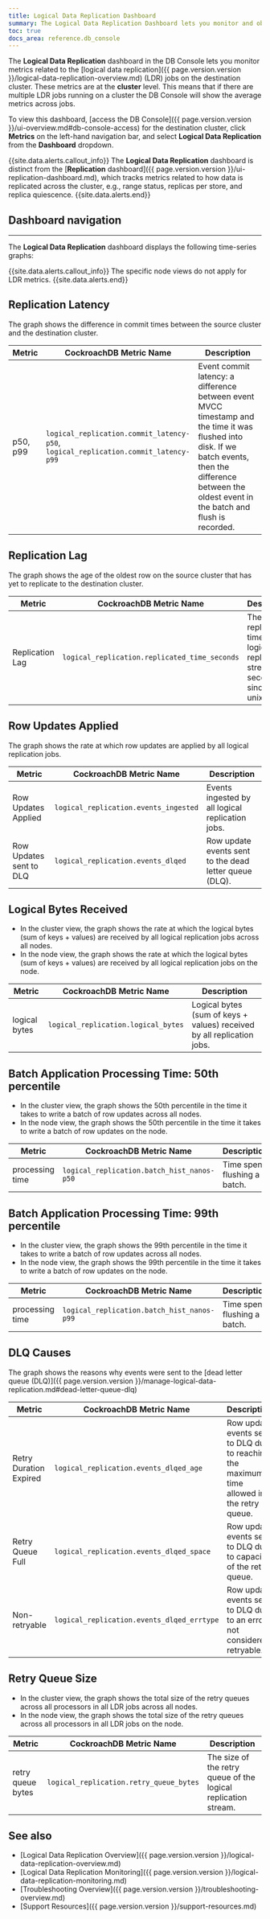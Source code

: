 ```yaml
---
title: Logical Data Replication Dashboard
summary: The Logical Data Replication Dashboard lets you monitor and observe logical data replication jobs on the destination cluster.
toc: true
docs_area: reference.db_console
---
```


The **Logical Data Replication** dashboard in the DB Console lets you monitor metrics related to the [logical data replication]({{ page.version.version }}/logical-data-replication-overview.md) (LDR) jobs on the destination cluster. These metrics are at the **cluster** level. This means that if there are multiple LDR jobs running on a cluster the DB Console will show the average metrics across jobs.

To view this dashboard, [access the DB Console]({{ page.version.version }}/ui-overview.md#db-console-access) for the destination cluster, click **Metrics** on the left-hand navigation bar, and select **Logical Data Replication** from the **Dashboard** dropdown.

{{site.data.alerts.callout_info}}
The **Logical Data Replication** dashboard is distinct from the [**Replication** dashboard]({{ page.version.version }}/ui-replication-dashboard.md), which tracks metrics related to how data is replicated across the cluster, e.g., range status, replicas per store, and replica quiescence.
{{site.data.alerts.end}}

## Dashboard navigation


---

The **Logical Data Replication** dashboard displays the following time-series graphs:

{{site.data.alerts.callout_info}}
The specific node views do not apply for LDR metrics.
{{site.data.alerts.end}}

## Replication Latency

The graph shows the difference in commit times between the source cluster and the destination cluster.

Metric | CockroachDB Metric Name | Description
-------|-------------------------|-------------
p50,<br>p99 | `logical_replication.commit_latency-p50`,<br>`logical_replication.commit_latency-p99` | Event commit latency: a difference between event MVCC timestamp and the time it was flushed into disk. If we batch events, then the difference between the oldest event in the batch and flush is recorded.

## Replication Lag

The graph shows the age of the oldest row on the source cluster that has yet to replicate to the destination cluster.

Metric | CockroachDB Metric Name | Description
-------|-------------------------|-------------
Replication Lag | `logical_replication.replicated_time_seconds` | The replicated time of the logical replication stream in seconds since the unix epoch.

## Row Updates Applied

The graph shows the rate at which row updates are applied by all logical replication jobs.

Metric | CockroachDB Metric Name | Description
-------|-------------------------|-------------
Row Updates Applied | `logical_replication.events_ingested` | Events ingested by all logical replication jobs.
Row Updates sent to DLQ | `logical_replication.events_dlqed` | Row update events sent to the dead letter queue (DLQ).

## Logical Bytes Received

- In the cluster view, the graph shows the rate at which the logical bytes (sum of keys + values) are received by all logical replication jobs across all nodes.
- In the node view, the graph shows the rate at which the logical bytes (sum of keys + values) are received by all logical replication jobs on the node.

Metric | CockroachDB Metric Name | Description
-------|-------------------------|-------------
logical bytes | `logical_replication.logical_bytes` | Logical bytes (sum of keys + values) received by all replication jobs.

## Batch Application Processing Time: 50th percentile

- In the cluster view, the graph shows the 50th percentile in the time it takes to write a batch of row updates across all nodes.
- In the node view, the graph shows the 50th percentile in the time it takes to write a batch of row updates on the node.

Metric | CockroachDB Metric Name | Description
-------|-------------------------|-------------
processing time | `logical_replication.batch_hist_nanos-p50` | Time spent flushing a batch.


## Batch Application Processing Time: 99th percentile

- In the cluster view, the graph shows the 99th percentile in the time it takes to write a batch of row updates across all nodes.
- In the node view, the graph shows the 99th percentile in the time it takes to write a batch of row updates on the node.

Metric | CockroachDB Metric Name | Description
-------|-------------------------|-------------
processing time | `logical_replication.batch_hist_nanos-p99` | Time spent flushing a batch.
 
## DLQ Causes

The graph shows the reasons why events were sent to the [dead letter queue (DLQ)]({{ page.version.version }}/manage-logical-data-replication.md#dead-letter-queue-dlq)

Metric | CockroachDB Metric Name | Description
-------|-------------------------|-------------
Retry Duration Expired | `logical_replication.events_dlqed_age` | Row update events sent to DLQ due to reaching the maximum time allowed in the retry queue.
Retry Queue Full | `logical_replication.events_dlqed_space` | Row update events sent to DLQ due to capacity of the retry queue.
Non-retryable | `logical_replication.events_dlqed_errtype` | Row update events sent to DLQ due to an error not considered retryable.

## Retry Queue Size

- In the cluster view, the graph shows the total size of the retry queues across all processors in all LDR jobs across all nodes.
- In the node view, the graph shows the total size of the retry queues across all processors in all LDR jobs on the node.

Metric | CockroachDB Metric Name | Description
-------|-------------------------|-------------
retry queue bytes | `logical_replication.retry_queue_bytes` | The size of the retry queue of the logical replication stream.


## See also

- [Logical Data Replication Overview]({{ page.version.version }}/logical-data-replication-overview.md)
- [Logical Data Replication Monitoring]({{ page.version.version }}/logical-data-replication-monitoring.md)
- [Troubleshooting Overview]({{ page.version.version }}/troubleshooting-overview.md)
- [Support Resources]({{ page.version.version }}/support-resources.md)
